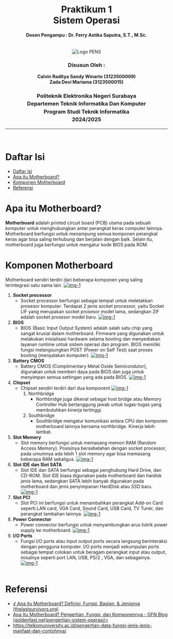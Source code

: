 <div align="center">
  <h1 style="text-align: center;font-weight: bold">Praktikum 1<br>Sistem Operasi</h1>
  <h4 style="text-align: center;">Dosen Pengampu : Dr. Ferry Astika Saputra, S.T., M.Sc.</h4>
</div>
<br />
<div align="center">
  <img src="https://i.ibb.co/DC3QHnM/logo-pens.png" alt="Logo PENS">
  <h3 style="text-align: center;">Disusun Oleh :</h3>
  <p style="text-align: center;">
    <strong>Calvin Raditya Sandy Winarto (3123500009)</strong><br>
    <strong>Zada Devi Mariama (3123500015)</strong>
  </p>

<h3 style="text-align: center;line-height: 1.5">Politeknik Elektronika Negeri Surabaya<br>Departemen Teknik Informatika Dan Komputer<br>Program Studi Teknik Informatika<br>2024/2025</h3>
  <hr>
</div>
<br>

# Daftar Isi

- [Daftar Isi](#daftar-isi)
- [Apa itu Motherboard?](#apa-itu-motherboard)
- [Komponen Motherboard](#komponen-motherboard)
- [Referensi](#referensi)

# Apa itu Motherboard?

  **Motherboard**
    adalah printed circuit board (PCB)  utama pada sebuah komputer untuk menghubungkan antar perangkat keras computer lainnya.
    Motherboard berfungsi untuk menampung semua komponen perangkat keras agar bisa saling terhubung dan berjalan dengan baik. Selain itu, motherboard juga berfungsi untuk mengatur kode BIOS pada ROM.

# Komponen Motherboard
Motherboard sendiri terdiri dari beberapa komponen yang saling terintegrasi satu sama lain.
[![img-1](/assets/week-2/motherboard/komponen.jpeg)](img)


1) **Socket processor**
    - Socket  processor berfungsi sebagai tempat untuk meletakkan prosesor komputer. Terdapat 2 jenis socket processor, yaitu Socket LIF yang merupakan socket prosesor model lama, sedangkan ZIF adalah socket prosesor model baru.
[![img-1](/assets/week-2/motherboard/2.jpg)](img)
2) **BIOS**
    - BIOS (Basic Input Output System) adalah salah satu chip yang sangat krusial dalam motherboard. Firmware yang digunakan untuk melakukan inisialisasi hardware selama booting dan menyediakan layanan runtime untuk sistem operasi dan program. BIOS memiliki fungsi melangsungkan POST (Power on Self Test) saat proses booting (menyalakan komputer).
[![img-1](/assets/week-2/motherboard/3.jpg)](img)
3) **Battery CMOS**
    - Battery CMOS (Complimentary Metal Oxide Semicondutor), digunakan untuk memberi daya pada BIOS dan juga untuk menyimpan semua settingan yang ada pada BIOS.
    [![img-1](/assets/week-2/motherboard/4.jpg)](img)
4) **Chipset**
    - Chipset sendiri terdiri dari dua komponent
[![img-1](/assets/week-2/motherboard/5.jpg)](img)
       1. Northbridge
           - Northbridge juga  dikenal sebagai host bridge atau Memory Controller Hub bertanggung jawab untuk tugas-tugas yang membutuhkan kinerja tertinggi.
       2. Southbridge
           - Southbridge mengatur komunikasi antara CPU dan komponen motherboard lainnya bersama northbridge. Kinerja lebih lambat.
5) **Slot Memory**
    - Slot memory berfungsi untuk memasang memori RAM (Random Access Memory). Posisinya bersebelahan dengan socket processor, pada umumnya ada lebih 1 slot memory agar bisa memasang beberapa RAM sekaligus.
[![img-1](/assets/week-2/motherboard/6.jpg)](img)
6) **Slot IDE dan Slot SATA**
    - Slot IDE dan SATA berfungsi sebagai penghubung Hard Drive, dan CD-ROM. Slot IDE biasa digunakan pada motherboard dan hardisk jenis lama, sedangkan SATA lebih banyak digunakan pada motherboard dan jenis penyimpanan HardDisk atau SSD baru.
[![img-1](/assets/week-2/motherboard/7.jpg)](img)
7)  **Slot PCI**
    - Slot PCI ini berfungsi untuk menambahkan perangkat Add-on Card seperti LAN card, VGA Card, Sound Card, USB Card, TV Tuner, dan perangkat tambahan lainnya.
[![img-1](/assets/week-2/motherboard/8.jpg)](img)
8)  **Power Connector**
    - Power connector berfungsi untuk menyambungkan arus listrik power supply ke motherboard.
[![img-1](/assets/week-2/motherboard/9.jpg)](img)
9)  **I/O Ports**
    - Fungsi I/O ports atau input output ports secara langsung berinteraksi dengan pengguna komputer. I/O ports menjadi sekumpulan ports sebagai tempat colokan untuk beragam perangkat input atau output, misalnya seperti port LAN, USB, PS/2 , VGA, dan sebagainya.
    [![img-1](/assets/week-2/motherboard/10.jpg)](img)
<br><br>


# Referensi

- [√ Apa itu Motherboard? Definisi, Fungsi, Bagian, & Jenisnya (thelastsurvivors.org)](https://www.thelastsurvivors.org/apa-itu-motherboard/)
- [Apa Itu Motherboard? Pengertian, Fungsi, dan Komponennya - GFN Blog (goldenfast.net)pengertian-sistem-operasi/>](https://www.goldenfast.net/blog/apa-itu-motherboard/)
- [<https://telkomuniversity.ac.id/pengertian-data-fungsi-jenis-jenis-manfaat-dan-contohnya/>](https://teknogram.id/kamus/motherboard/)
